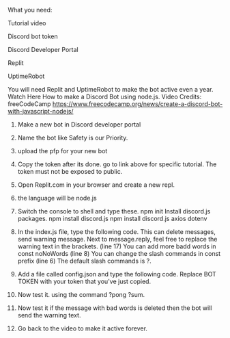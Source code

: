 What you need:

Tutorial video

Discord bot token

Discord Developer Portal

Replit

UptimeRobot

You will need Replit and UptimeRobot to make the bot active even a year.
Watch Here How to make a Discord Bot using node.js. Video Credits: freeCodeCamp
https://www.freecodecamp.org/news/create-a-discord-bot-with-javascript-nodejs/

1. Make a new bot in Discord developer portal
2. Name the bot like Safety is our Priority.
3. upload  the pfp for your new bot
4. Copy the token after its done. go to link above for specific tutorial. The token must not be exposed to public.
5. Open Replit.com in your browser and create a new repl.
6. the language will be node.js
7. Switch the console to shell and type these.
npm init
Install discord.js packages.
npm install discord.js
npm install discord.js axios dotenv

6. In the index.js file, type the following code. This can delete messages, send warning message.
Next to message.reply, feel free to replace the warning text in the brackets. (line 17)
You can add more badd words in const noNoWords (line 8)
You can change the slash commands in const prefix (line 6) The default slash commands is ?.

7. Add a file called config.json and type the following code. Replace BOT TOKEN with your token that you've just copied.
8. Now test it. using the command ?pong ?sum.
9. Now test it if the message with bad words is deleted then the bot will send the warning text.
10. Go back to the video to make it active forever.
